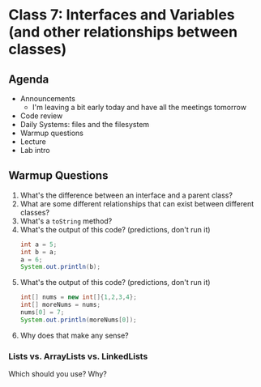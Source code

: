 # Class 7: Interfaces and Variables (and other relationships between classes)

## Agenda
- Announcements
  - I'm leaving a bit early today and have all the meetings tomorrow
- Code review
- Daily Systems: files and the filesystem
- Warmup questions
- Lecture
- Lab intro

## Warmup Questions
1. What's the difference between an interface and a parent class?
2. What are some different relationships that can exist between different classes?
3. What's a `toString` method?
4. What's the output of this code? (predictions, don't run it)
    ```java
    int a = 5;
    int b = a;
    a = 6;
    System.out.println(b);
    ```
5. What's the output of this code? (predictions, don't run it)
    ```java
    int[] nums = new int[]{1,2,3,4};
    int[] moreNums = nums;
    nums[0] = 7;
    System.out.println(moreNums[0]);
    ```
6. Why does that make any sense?

### Lists vs. ArrayLists vs. LinkedLists

Which should you use? Why?
